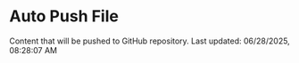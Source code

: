 # Auto Push File

Content that will be pushed to GitHub repository.
Last updated: 06/28/2025, 08:28:07 AM